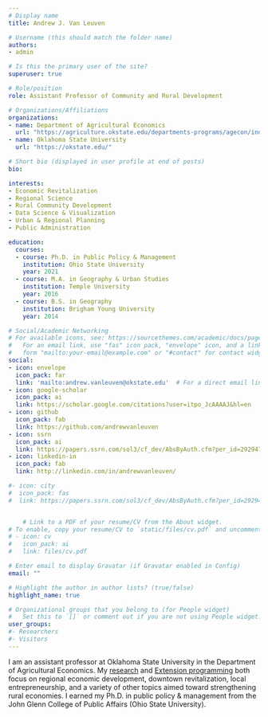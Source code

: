 ```yaml
---
# Display name
title: Andrew J. Van Leuven

# Username (this should match the folder name)
authors:
- admin

# Is this the primary user of the site?
superuser: true

# Role/position
role: Assistant Professor of Community and Rural Development

# Organizations/Affiliations
organizations:
- name: Department of Agricultural Economics
  url: "https://agriculture.okstate.edu/departments-programs/agecon/index.html"
- name: Oklahoma State University
  url: "https://okstate.edu/"

# Short bio (displayed in user profile at end of posts)
bio:

interests:
- Economic Revitalization
- Regional Science
- Rural Community Development
- Data Science & Visualization
- Urban & Regional Planning
- Public Administration

education:
  courses:
  - course: Ph.D. in Public Policy & Management
    institution: Ohio State University
    year: 2021
  - course: M.A. in Geography & Urban Studies
    institution: Temple University
    year: 2016
  - course: B.S. in Geography
    institution: Brigham Young University
    year: 2014

# Social/Academic Networking
# For available icons, see: https://sourcethemes.com/academic/docs/page-builder/#icons
#   For an email link, use "fas" icon pack, "envelope" icon, and a link in the
#   form "mailto:your-email@example.com" or "#contact" for contact widget.
social:
- icon: envelope
  icon_pack: far
  link: 'mailto:andrew.vanleuven@okstate.edu'  # For a direct email link, use "mailto:test@example.org".
- icon: google-scholar
  icon_pack: ai
  link: https://scholar.google.com/citations?user=itpo_JcAAAAJ&hl=en
- icon: github
  icon_pack: fab
  link: https://github.com/andrewvanleuven
- icon: ssrn
  icon_pack: ai
  link: https://papers.ssrn.com/sol3/cf_dev/AbsByAuth.cfm?per_id=2929472
- icon: linkedin-in
  icon_pack: fab
  link: http://linkedin.com/in/andrewvanleuven/

#- icon: city
#  icon_pack: fas
#  link: https://papers.ssrn.com/sol3/cf_dev/AbsByAuth.cfm?per_id=2929472


    # Link to a PDF of your resume/CV from the About widget.
# To enable, copy your resume/CV to `static/files/cv.pdf` and uncomment the lines below.
# - icon: cv
#   icon_pack: ai
#   link: files/cv.pdf

# Enter email to display Gravatar (if Gravatar enabled in Config)
email: ""

# Highlight the author in author lists? (true/false)
highlight_name: true

# Organizational groups that you belong to (for People widget)
#   Set this to `[]` or comment out if you are not using People widget.
user_groups:
#- Researchers
#- Visitors
---
```


I am an assistant professor at Oklahoma State University in the Department of Agricultural Economics. My [research](https://andrewvanleuven.com/#publications) and [Extension programming](https://extension.okstate.edu/programs/community-and-economic-development/index.html) both focus on regional economic development, downtown revitalization, local entrepreneurship, and a variety of other topics aimed toward strengthening rural economies. I earned my Ph.D. in public policy & management from the John Glenn College of Public Affairs (Ohio State University). 

